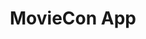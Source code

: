 ---
title: "MovieCon App"
description : "Movie search Application"
link : "https://moviecon.netlify.app/"
status : "finished"
---